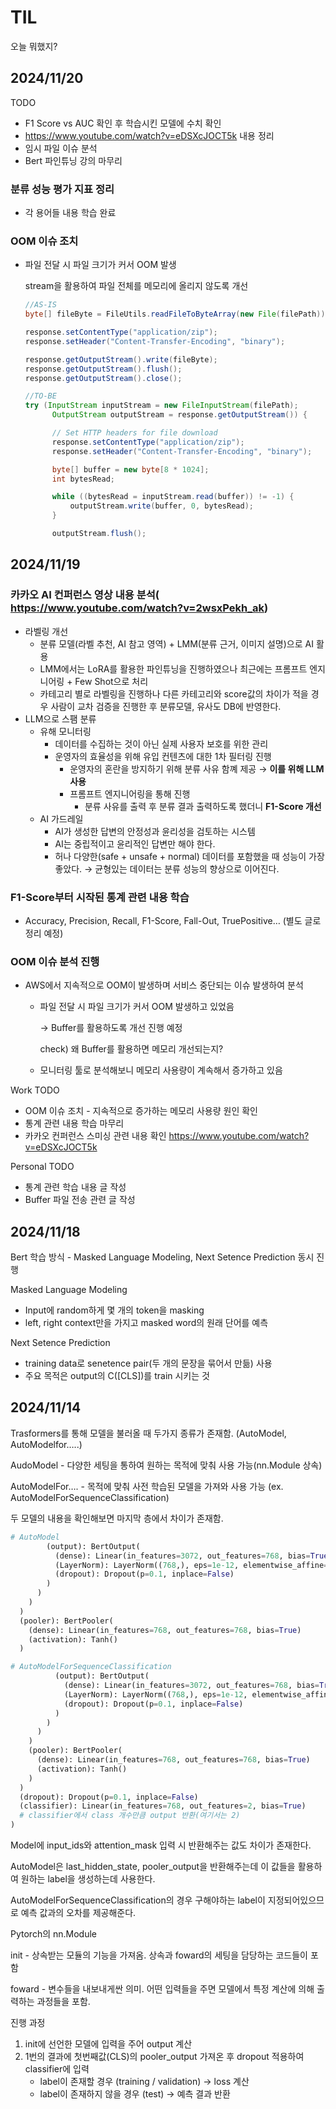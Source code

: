 # TIL
오늘 뭐했지?

## 2024/11/20

TODO
- F1 Score vs AUC 확인 후 학습시킨 모델에 수치 확인
- https://www.youtube.com/watch?v=eDSXcJOCT5k 내용 정리
- 임시 파일 이슈 분석
- Bert 파인튜닝 강의 마무리

### 분류 성능 평가 지표 정리

- 각 용어들 내용 학습 완료

### OOM 이슈 조치

- 파일 전달 시 파일 크기가 커서 OOM 발생
    
    stream을 활용하여 파일 전체를 메모리에 올리지 않도록 개선
    
    ```java
    //AS-IS
    byte[] fileByte = FileUtils.readFileToByteArray(new File(filePath));
    
    response.setContentType("application/zip");
    response.setHeader("Content-Transfer-Encoding", "binary");
    
    response.getOutputStream().write(fileByte);
    response.getOutputStream().flush();
    response.getOutputStream().close();
    ```
    
    ```java
    //TO-BE
    try (InputStream inputStream = new FileInputStream(filePath);
          OutputStream outputStream = response.getOutputStream()) {
    
          // Set HTTP headers for file download
          response.setContentType("application/zip");
          response.setHeader("Content-Transfer-Encoding", "binary");
    
          byte[] buffer = new byte[8 * 1024];
          int bytesRead;
    
          while ((bytesRead = inputStream.read(buffer)) != -1) {
              outputStream.write(buffer, 0, bytesRead);
          }
    
          outputStream.flush();
    ```
    

## 2024/11/19

### 카카오 AI 컨퍼런스 영상 내용 분석( https://www.youtube.com/watch?v=2wsxPekh_ak)

- 라벨링 개선
    - 분류 모델(라벨 추천, AI 참고 영역) + LMM(분류 근거, 이미지 설명)으로 AI 활용
    - LMM에서는 LoRA를 활용한 파인튜닝을 진행하였으나 최근에는 프롬프트 엔지니어링 + Few Shot으로 처리
    - 카테고리 별로 라벨링을 진행하나 다른 카테고리와 score값의 차이가 적을 경우 사람이 교차 검증을 진행한 후 분류모델, 유사도 DB에 반영한다.
- LLM으로 스팸 분류
    - 유해 모니터링
        - 데이터를 수집하는 것이 아닌 실제 사용자 보호를 위한 관리
        - 운영자의 효율성을 위해 유입 컨텐츠에 대한 1차 필터링 진행
            - 운영자의 혼란을 방지하기 위해 분류 사유 함꼐 제공 → **이를 위해 LLM 사용**
            - 프롬프트 엔지니어링을 통해 진행
                - 분류 사유를 출력 후 분류 결과 출력하도록 했더니 **F1-Score 개선**
    - AI 가드레일
        - AI가 생성한 답변의 안정성과 윤리성을 검토하는 시스템
        - AI는 중립적이고 윤리적인 답변만 해야 한다.
        - 허나 다양한(safe + unsafe + normal) 데이터를 포함했을 때 성능이 가장 좋았다.
        → 균형있는 데이터는 분류 성능의 향상으로 이어진다.

### F1-Score부터 시작된 통계 관련 내용 학습

- Accuracy, Precision, Recall, F1-Score, Fall-Out, TruePositive… (별도 글로 정리 예정)

### OOM 이슈 분석 진행

- AWS에서 지속적으로 OOM이 발생하며 서비스 중단되는 이슈 발생하여 분석
    - 파일 전달 시 파일 크기가 커서 OOM 발생하고 있었음
        
        → Buffer를 활용하도록 개선 진행 예정
        
        check) 왜 Buffer를 활용하면 메모리 개선되는지?
        
    - 모니터링 툴로 분석해보니 메모리 사용량이 계속해서 증가하고 있음

Work TODO

- OOM 이슈 조치 - 지속적으로 증가하는 메모리 사용량 원인 확인
- 통계 관련 내용 학습 마무리
- 카카오 컨퍼런스 스미싱 관련 내용 확인 https://www.youtube.com/watch?v=eDSXcJOCT5k

Personal TODO

- 통계 관련 학습 내용 글 작성
- Buffer 파일 전송 관련 글 작성

## 2024/11/18

Bert 학습 방식 - Masked Language Modeling, Next Setence Prediction 동시 진행

Masked Language Modeling

- Input에 random하게 몇 개의 token을 masking
- left, right context만을 가지고 masked word의 원래 단어를 예측

Next Setence Prediction

- training data로 senetence pair(두 개의 문장을 묶어서 만듦) 사용
- 주요 목적은 output의 C([CLS])를 train 시키는 것

## 2024/11/14

Trasformers를 통해 모델을 불러올 때 두가지 종류가 존재함. (AutoModel, AutoModelfor…..)

AudoModel - 다양한 세팅을 통하여 원하는 목적에 맞춰 사용 가능(nn.Module 상속)

AutoModelFor…. - 목적에 맞춰 사전 학습된 모델을 가져와 사용 가능
(ex. AutoModelForSequenceClassification)

두 모델의 내용을 확인해보면 마지막 층에서 차이가 존재함.

```python
# AutoModel
        (output): BertOutput(
          (dense): Linear(in_features=3072, out_features=768, bias=True)
          (LayerNorm): LayerNorm((768,), eps=1e-12, elementwise_affine=True)
          (dropout): Dropout(p=0.1, inplace=False)
        )
      )
    )
  )
  (pooler): BertPooler(
    (dense): Linear(in_features=768, out_features=768, bias=True)
    (activation): Tanh()
  )
```

```python
# AutoModelForSequenceClassification
          (output): BertOutput(
            (dense): Linear(in_features=3072, out_features=768, bias=True)
            (LayerNorm): LayerNorm((768,), eps=1e-12, elementwise_affine=True)
            (dropout): Dropout(p=0.1, inplace=False)
          )
        )
      )
    )
    (pooler): BertPooler(
      (dense): Linear(in_features=768, out_features=768, bias=True)
      (activation): Tanh()
    )
  )
  (dropout): Dropout(p=0.1, inplace=False)
  (classifier): Linear(in_features=768, out_features=2, bias=True)
  # classifier에서 class 개수만큼 output 반환(여기서는 2)
)
```

Model에 input_ids와 attention_mask 입력 시 반환해주는 값도 차이가 존재한다.

AutoModel은 last_hidden_state, pooler_output을 반환해주는데 이 값들을 활용하여 원하는 label을 생성하는데 사용한다.

AutoModelForSequenceClassification의 경우 구해야하는 label이 지정되어있으므로 예측 값과의 오차를 제공해준다.

Pytorch의 nn.Module

init - 상속받는 모듈의 기능을 가져옴. 상속과 foward의 세팅을 담당하는 코드들이 포함

foward - 변수들을 내보내게싼 의미. 어떤 입력들을 주면 모델에서 특정 계산에 의해 출력하는 과정들을 포함.

진행 과정

1. init에 선언한 모델에 입력을 주어 output 계산
2. 1번의 결과에 첫번째값(CLS)의 pooler_output 가져온 후 dropout 적용하여 classifier에 입력
    - label이 존재할 경우 (training / validation) → loss 계산
    - label이 존재하지 않을 경우 (test) → 예측 결과 반환
